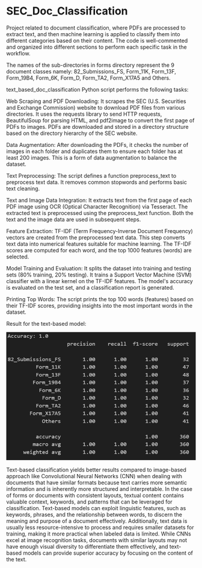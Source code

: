 # SEC_Doc_Classification
Project related to document classification, where PDFs are processed to extract text, and then machine learning is applied to classify them into different categories based on their content. The code is well-commented and organized into different sections to perform each specific task in the workflow.

The names of the sub-directories in forms directory represent the 9 document classes namely: 82_Submissions_FS, Form_11K, Form_13F, Form_19B4, Form_6K, Form_D, Form_TA2, Form_X17A5 and Others.

text_based_doc_classification Python script performs the following tasks:

Web Scraping and PDF Downloading: It scrapes the SEC (U.S. Securities and Exchange Commission) website to download PDF files from various directories. It uses the requests library to send HTTP requests, BeautifulSoup for parsing HTML, and pdf2image to convert the first page of PDFs to images. PDFs are downloaded and stored in a directory structure based on the directory hierarchy of the SEC website.

Data Augmentation: After downloading the PDFs, it checks the number of images in each folder and duplicates them to ensure each folder has at least 200 images. This is a form of data augmentation to balance the dataset.

Text Preprocessing: The script defines a function preprocess_text to preprocess text data. It removes common stopwords and performs basic text cleaning.

Text and Image Data Integration: It extracts text from the first page of each PDF image using OCR (Optical Character Recognition) via Tesseract. The extracted text is preprocessed using the preprocess_text function. Both the text and the image data are used in subsequent steps.

Feature Extraction: TF-IDF (Term Frequency-Inverse Document Frequency) vectors are created from the preprocessed text data. This step converts text data into numerical features suitable for machine learning. The TF-IDF scores are computed for each word, and the top 1000 features (words) are selected.

Model Training and Evaluation: It splits the dataset into training and testing sets (80% training, 20% testing). It trains a Support Vector Machine (SVM) classifier with a linear kernel on the TF-IDF features. The model's accuracy is evaluated on the test set, and a classification report is generated.

Printing Top Words: The script prints the top 100 words (features) based on their TF-IDF scores, providing insights into the most important words in the dataset.

Result for the text-based model:

![Alt text](image.png)

Text-based classification yields better results compared to image-based approach like Convolutional Neural Networks (CNN) when dealing with documents that have similar formats because text carries more semantic information and is inherently more structured and interpretable. In the case of forms or documents with consistent layouts, textual content contains valuable context, keywords, and patterns that can be leveraged for classification. Text-based models can exploit linguistic features, such as keywords, phrases, and the relationship between words, to discern the meaning and purpose of a document effectively. Additionally, text data is usually less resource-intensive to process and requires smaller datasets for training, making it more practical when labeled data is limited. While CNNs excel at image recognition tasks, documents with similar layouts may not have enough visual diversity to differentiate them effectively, and text-based models can provide superior accuracy by focusing on the content of the text.
